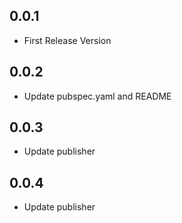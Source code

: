 ## 0.0.1

* First Release Version

## 0.0.2

* Update pubspec.yaml and README

## 0.0.3

* Update publisher

## 0.0.4

* Update publisher
